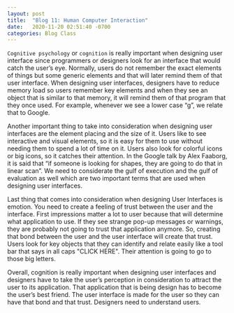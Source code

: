 ```yaml
---
layout: post
title:  "Blog 11: Human Computer Interaction"
date:   2020-11-20 02:51:40 -0700
categories: Blog Class
---
```


`Cognitive psychology` or `cognition` is really important when designing user interface since programmers or designers look for an interface that would catch the user’s eye. Normally, users do not remember the exact elements of things but some generic elements and that will later remind them of that user interface. When designing user interfaces, designers have to reduce memory load so users remember key elements and when they see an object that is similar to that memory, it will remind them of that program that they once used. For example, whenever we see a lower case “g”, we relate that to Google.

Another important thing to take into consideration when designing user interfaces are the element placing and the size of it. Users like to see interactive and visual elements, so it is easy for them to use without needing them to spend a lot of time on it. Users also look for colorful icons or big icons, so it catches their attention. In the Google talk by Alex Faaborg, it is said that “if someone is looking for shapes, they are going to do that in linear scan”. We need to considerate the gulf of execution and the gulf of evaluation as well which are two important terms that are used when designing user interfaces. 

Last thing that comes into consideration when designing User Interfaces is emotion. You need to create a feeling of trust between the user and the interface. First impressions matter a lot to user because that will determine what application to use. If they see strange pop-up messages or warnings, they are probably not going to trust that application anymore. So, creating that bond between the user and the user interface will create that trust. Users look for key objects that they can identify and relate easily like a tool bar that says in all caps "CLICK HERE". Their attention is going to go to those big letters. 

Overall, cognition is really important when designing user interfaces and designers have to take the user’s perception in consideration to attract the user to its application. That application that is being design has to become the user’s best friend. The user interface is made for the user so they can have that bond and that trust. Designers need to understand users.

